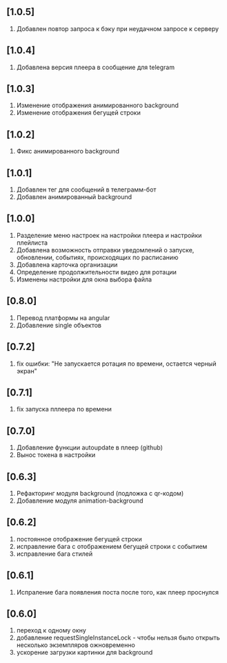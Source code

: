 ## [1.0.5]
1. Добавлен повтор запроса к бэку при неудачном запросе к серверу

## [1.0.4]
1. Добавлена версия плеера в сообщение для telegram

## [1.0.3]
1. Изменение отображения анимированного background
2. Изменение отображения бегущей строки

## [1.0.2]
1. Фикс анимированного background

## [1.0.1]
1. Добавлен тег для сообщений в телеграмм-бот
2. Добавлен анимированный background

## [1.0.0]
1. Разделение меню настроек на настройки плеера и настройки плейлиста
2. Добавлена возможность отправки уведомлений о запуске, обновлении, событиях, происходящих по расписанию
3. Добавлена карточка организации
4. Определение продолжительности видео для ротации
5. Изменены настройки для окна выбора файла

## [0.8.0]
1. Перевод платформы на angular
2. Добавление single объектов

## [0.7.2]
1. fix ошибки: "Не запускается ротация по времени, остается черный экран"

## [0.7.1]
1. fix запуска пллеера по времени

## [0.7.0]
1. Добавление функции autoupdate в плеер (github)
2. Вынос токена в настройки

## [0.6.3]
1. Рефакторинг модуля background (подложка с qr-кодом)
2. Добавление модуля animation-background

## [0.6.2]
1. постоянное отображение бегущей строки
2. исправление бага с отображением бегущей строки с событием
3. исправление бага стилей

## [0.6.1]
1. Испраление бага появления поста после того, как плеер проснулся

## [0.6.0]
1. переход к одному окну
2. добавление requestSingleInstanceLock - чтобы нельзя было открыть несколько экземпляров ожновременно
3. ускорение загрузки картинки для background
